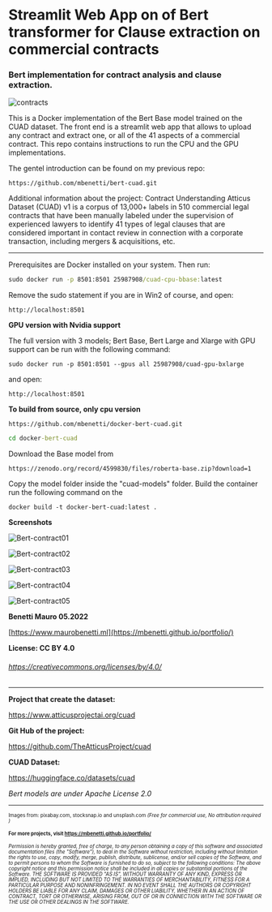 # Streamlit Web App on of Bert transformer for Clause extraction on commercial contracts 
### Bert implementation for contract analysis and clause extraction.

![contracts](https://user-images.githubusercontent.com/27162948/171717588-4cf26c0a-874e-45ac-b080-a00f39664177.jpg)


This is a Docker implementation of the Bert Base model trained on the CUAD dataset. The front end is a streamlit web app that allows to upload any contract and extract one, or all of the 41 aspects of a commercial contract. This repo contains instructions to run the CPU and the GPU implementations. 

The gentel introduction can be found on my previous repo: 

```
https://github.com/mbenetti/bert-cuad.git
```

Additional information about the project:
Contract Understanding Atticus Dataset (CUAD) v1 is a corpus of 13,000+ labels in 510 commercial legal contracts that have been manually labeled under the supervision of experienced lawyers to identify 41 types of legal clauses that are considered important in contact review in connection with a corporate transaction, including mergers & acquisitions, etc.

** **
Prerequisites are Docker installed on your system. Then run:

```cmd
sudo docker run -p 8501:8501 25987908/cuad-cpu-bbase:latest
```
Remove the sudo statement if you are in Win2 of course, and open:

```
http://localhost:8501
```

**GPU version with Nvidia support**

The full version with 3 models; Bert Base, Bert Large and Xlarge with GPU support can be run with the following command:

```
sudo docker run -p 8501:8501 --gpus all 25987908/cuad-gpu-bxlarge 
```

and open:

```
http://localhost:8501
```

**To build from source, only cpu version**

```git
https://github.com/mbenetti/docker-bert-cuad.git  
```

```cmd
cd docker-bert-cuad
```

Download the Base model from 

```
https://zenodo.org/record/4599830/files/roberta-base.zip?download=1
```

Copy the model folder inside the "cuad-models" folder. Build the container run the following command on the 


```
docker build -t docker-bert-cuad:latest .
```

**Screenshots**


![Bert-contract01](https://user-images.githubusercontent.com/27162948/173197297-2bb27090-3623-4a53-9a09-334ebd8c8f23.png)

![Bert-contract02](https://user-images.githubusercontent.com/27162948/173197300-4b981563-bf67-411d-ac11-3eb2230fe0bb.png)

![Bert-contract03](https://user-images.githubusercontent.com/27162948/173197303-8f12e0ff-f1f6-4369-8bcc-69cda864cc7e.png)

![Bert-contract04](https://user-images.githubusercontent.com/27162948/173197306-3ae71697-25a3-489d-8e78-1ffb7645eee1.png)

![Bert-contract05](https://user-images.githubusercontent.com/27162948/173197308-dbf91f59-bf8d-47b5-afd7-035625a0f3c3.png)

**Benetti Mauro 05.2022**

[https://www.maurobenetti.ml](https://mbenetti.github.io/portfolio/)

**License: CC BY 4.0** 

###### https://creativecommons.org/licenses/by/4.0/

** **

**Project that create the dataset:** 

https://www.atticusprojectai.org/cuad

**Git Hub of the project:** 

https://github.com/TheAtticusProject/cuad

**CUAD Dataset:** 

https://huggingface.co/datasets/cuad

*Bert models are under Apache License 2.0*



***
<sup><sub>
Images from: pixabay.com, stocksnap.io and unsplash.com *(Free for commercial use, No attribution required )*
</sub></sup>

<sup><sub>
**For more projects, visit  https://mbenetti.github.io/portfolio/**
</sub></sup>

<sup><sub>
*Permission is hereby granted, free of charge, to any person obtaining a copy of this software and associated documentation files (the "Software"), to deal in the Software without restriction, including without limitation the rights to use, copy, modify, merge, publish, distribute, sublicense, and/or sell copies of the Software, and to permit persons to whom the Software is furnished to do so, subject to the following conditions:*
*The above copyright notice and this permission notice shall be included in all copies or substantial portions of the Software.*
*THE SOFTWARE IS PROVIDED "AS IS", WITHOUT WARRANTY OF ANY KIND, EXPRESS OR IMPLIED, INCLUDING BUT NOT LIMITED TO THE WARRANTIES OF MERCHANTABILITY, FITNESS FOR A PARTICULAR PURPOSE AND NONINFRINGEMENT. IN NO EVENT SHALL THE AUTHORS OR COPYRIGHT HOLDERS BE LIABLE FOR ANY CLAIM, DAMAGES OR OTHER LIABILITY, WHETHER IN AN ACTION OF CONTRACT, TORT OR OTHERWISE, ARISING FROM, OUT OF OR IN CONNECTION WITH THE SOFTWARE OR THE USE OR OTHER DEALINGS IN THE SOFTWARE.*
</sub></sup>
